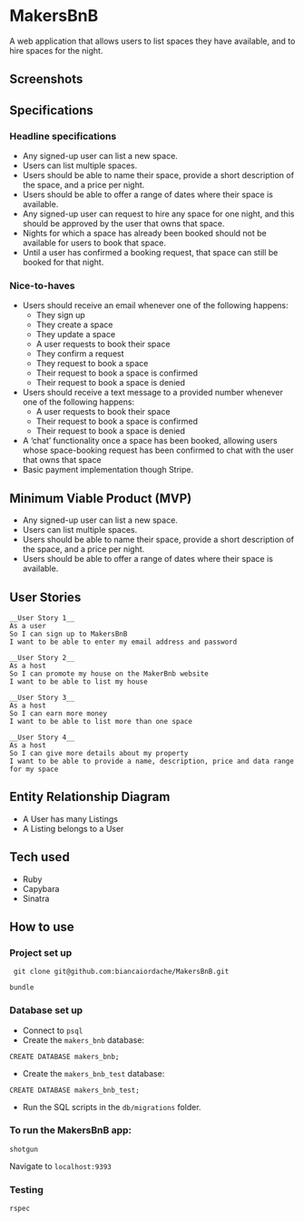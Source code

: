 # MakersBnB

A web application that allows users to list spaces they have available, and to hire spaces for the night.

## Screenshots

## Specifications

### Headline specifications
- Any signed-up user can list a new space.
- Users can list multiple spaces.
- Users should be able to name their space, provide a short description of the space, and a price per night.
- Users should be able to offer a range of dates where their space is available.
- Any signed-up user can request to hire any space for one night, and this should be approved by the user that owns that space.
- Nights for which a space has already been booked should not be available for users to book that space.
- Until a user has confirmed a booking request, that space can still be booked for that night.

### Nice-to-haves

- Users should receive an email whenever one of the following happens:
  - They sign up
  - They create a space
  - They update a space
  - A user requests to book their space
  - They confirm a request
  - They request to book a space
  - Their request to book a space is confirmed
  - Their request to book a space is denied
- Users should receive a text message to a provided number whenever one of the following happens:
  - A user requests to book their space
  - Their request to book a space is confirmed
  - Their request to book a space is denied
- A ‘chat’ functionality once a space has been booked, allowing users whose space-booking request has been confirmed to chat with the user that owns that space
- Basic payment implementation though Stripe.

## Minimum Viable Product (MVP)

- Any signed-up user can list a new space.
- Users can list multiple spaces.
- Users should be able to name their space, provide a short description of the space, and a price per night.
- Users should be able to offer a range of dates where their space is available.

## User Stories

```
__User Story 1__
As a user
So I can sign up to MakersBnB
I want to be able to enter my email address and password
```
```
__User Story 2__
As a host
So I can promote my house on the MakerBnb website
I want to be able to list my house
```
```
__User Story 3__
As a host
So I can earn more money
I want to be able to list more than one space
```
```
__User Story 4__
As a host
So I can give more details about my property
I want to be able to provide a name, description, price and data range for my space
```
## Entity Relationship Diagram

- A User has many Listings
- A Listing belongs to a User

## Tech used

- Ruby
- Capybara
- Sinatra

## How to use

### Project set up

` git clone git@github.com:biancaiordache/MakersBnB.git`

`bundle`

### Database set up

- Connect to `psql`
- Create the `makers_bnb` database:
```
CREATE DATABASE makers_bnb;
```
- Create the `makers_bnb_test` database:
```
CREATE DATABASE makers_bnb_test;
```
- Run the SQL scripts in the `db/migrations` folder.

### To run the MakersBnB app:

```
shotgun
```

Navigate to `localhost:9393`

### Testing

```
rspec
```
